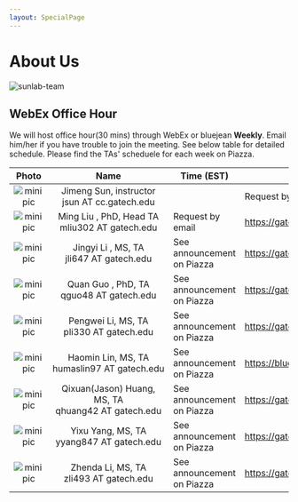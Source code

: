 ```yaml
---
layout: SpecialPage
---
```

# About Us

<!--[sunlab-team](images/avatar/aboutus.jpg "Sunlab team")-->

![sunlab-team](images/avatar/aboutus.jpg "Sunlab team")

## WebEx Office Hour

We will host office hour(30 mins) through WebEx or bluejean **Weekly**. Email him/her if you have trouble to join the meeting. See below table for detailed schedule. Please find the TAs' scheduele for each week on Piazza.

| Photo| Name|Time (EST)             | Location or Web Link |
| :-------------: | :-------------: | ---------------- | --------------------------------------------------------------------------------------|
|![minipic](images/avatar/Jimeng.png)   |  Jimeng Sun, instructor jsun<span style="display:none">hello</span>&nbsp;AT<span style="display:none">world</span>&nbsp;cc.gatech.edu     |      |       Request by email         |
|![minipic](images/avatar/MingLiu.jpg) | Ming Liu , PhD,  Head TA mliu302<span style="display:none">hello</span>&nbsp;AT<span style="display:none">world</span>&nbsp;gatech.edu| Request by email |<https://gatech.webex.com/meet/mliu302>
|![minipic](images/avatar/Jingyi.jpeg) | Jingyi Li , MS,  TA jli647<span style="display:none">hello</span>&nbsp;AT<span style="display:none">world</span>&nbsp;gatech.edu| See announcement on Piazza |<https://gatech.webex.com/meet/jli647>
![minipic](images/avatar/quanguo.jpg) | Quan Guo , PhD,  TA qguo48<span style="display:none">hello</span>&nbsp;AT<span style="display:none">world</span>&nbsp;gatech.edu| See announcement on Piazza |<https://gatech.webex.com/meet/qguo48>
|![minipic](images/avatar/Pengwei.jpeg) | Pengwei Li, MS, TA pli330<span style="display:none">hello</span>&nbsp;AT<span style="display:none">world</span>&nbsp;gatech.edu| See announcement on Piazza | <https://gatech.webex.com/meet/pli330>
|![minipic](images/avatar/Haomin.jpg) | Haomin Lin, MS, TA humaslin97<span style="display:none">hello</span>&nbsp;AT<span style="display:none">world</span>&nbsp;gatech.edu| See announcement on Piazza | <https://bluejeans.com/5699570405>
|![minipic](images/avatar/Qixuan.jpeg) | Qixuan(Jason) Huang, MS, TA qhuang42<span style="display:none">hello</span>&nbsp;AT<span style="display:none">world</span>&nbsp;gatech.edu| See announcement on Piazza | <https://gatech.webex.com/meet/qhuang42>
|![minipic](images/avatar/Yixu.jpg) | Yixu Yang, MS, TA yyang847<span style="display:none">hello</span>&nbsp;AT<span style="display:none">world</span>&nbsp;gatech.edu| See announcement on Piazza | <https://gatech.webex.com/meet/yyang847>
|![minipic](images/avatar/Zhenda.jpeg) | Zhenda Li, MS, TA zli493<span style="display:none">hello</span>&nbsp;AT<span style="display:none">world</span>&nbsp;gatech.edu| See announcement on Piazza | <https://gatech.webex.com/meet/zli493>




